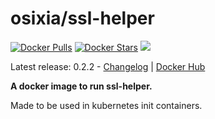 # osixia/ssl-helper

[![Docker Pulls](https://img.shields.io/docker/pulls/osixia/ssl-helper.svg)][hub]
[![Docker Stars](https://img.shields.io/docker/stars/osixia/ssl-helper.svg)][hub]
[![](https://images.microbadger.com/badges/image/osixia/ssl-helper.svg)](http://microbadger.com/images/osixia/ssl-helper "Get your own image badge on microbadger.com")

[hub]: https://hub.docker.com/r/osixia/ssl-helper/

Latest release: 0.2.2 - [Changelog](CHANGELOG.md) | [Docker Hub](https://hub.docker.com/r/osixia/ssl-helper/) 

**A docker image to run ssl-helper.**

Made to be used in kubernetes init containers.
